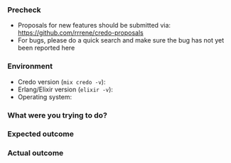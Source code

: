 ### Precheck

* Proposals for new features should be submitted via: https://github.com/rrrene/credo-proposals
* For bugs, please do a quick search and make sure the bug has not yet been reported here

### Environment

* Credo version (`mix credo -v`):
* Erlang/Elixir version (`elixir -v`):
* Operating system:

### What were you trying to do?



### Expected outcome



### Actual outcome


